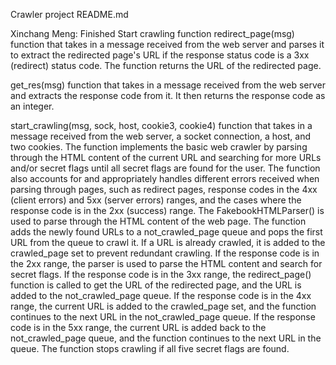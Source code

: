 Crawler project README.md

Xinchang Meng: Finished Start crawling function
redirect_page(msg) function that takes in a message received from the web server and parses it to extract the redirected page's URL if the response status code is a 3xx (redirect) status code. 
The function returns the URL of the redirected page.

get_res(msg) function that takes in a message received from the web server and extracts the response code from it. 
It then returns the response code as an integer.

start_crawling(msg, sock, host, cookie3, cookie4) function that takes in a message received from the web server, a socket connection, a host, and two cookies. 
The function implements the basic web crawler by parsing through the HTML content of the current URL and searching for more URLs and/or secret flags until all secret flags are found for the user. 
The function also accounts for and appropriately handles different errors received when parsing through pages, such as redirect pages, response codes in the 4xx (client errors) and 5xx (server errors) ranges, and the cases where the response code is in the 2xx (success) range. 
The FakebookHTMLParser() is used to parse through the HTML content of the web page. The function adds the newly found URLs to a not_crawled_page queue and pops the first URL from the queue to crawl it. If a URL is already crawled, it is added to the crawled_page set to prevent redundant crawling. 
If the response code is in the 2xx range, the parser is used to parse the HTML content and search for secret flags. If the response code is in the 3xx range, the redirect_page() function is called to get the URL of the redirected page, and the URL is added to the not_crawled_page queue. 
If the response code is in the 4xx range, the current URL is added to the crawled_page set, and the function continues to the next URL in the not_crawled_page queue. If the response code is in the 5xx range, the current URL is added back to the not_crawled_page queue, and the function continues to the next URL in the queue. 
The function stops crawling if all five secret flags are found.